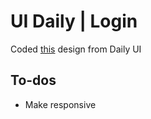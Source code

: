 # UI Daily | Login

Coded [this](https://uidesigndaily.com/posts/figma-log-in-authentication-sign-up-modal-pop-card-day-1097) design from Daily UI

## To-dos
* Make responsive
